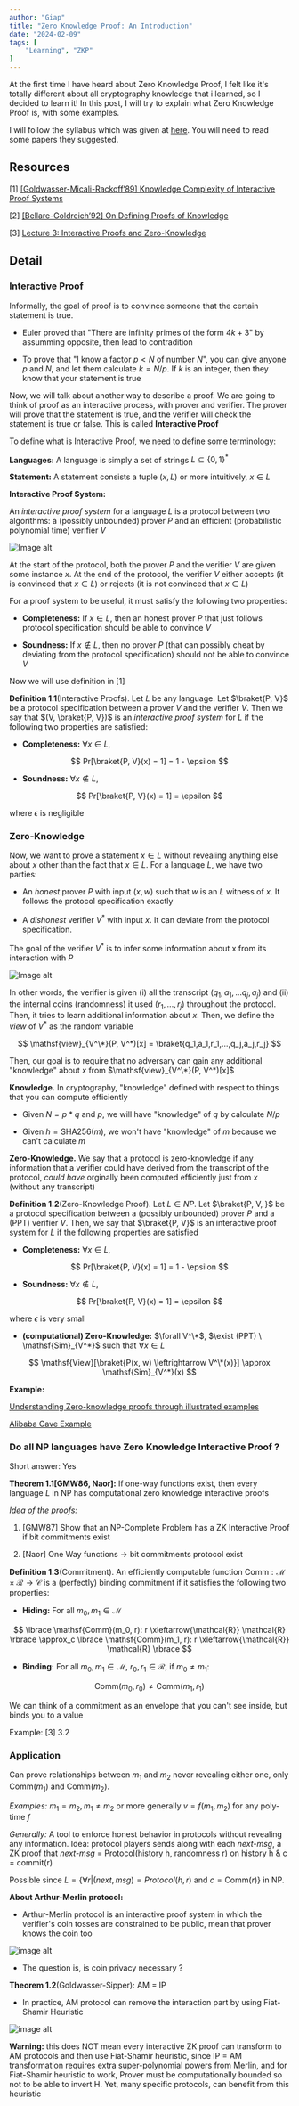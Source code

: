 ```yaml
---
author: "Giap"
title: "Zero Knowledge Proof: An Introduction"
date: "2024-02-09"
tags: [
    "Learning", "ZKP"
]
---
```


At the first time I have heard about Zero Knowledge Proof, I felt like it's totally different about all cryptography knowledge that i learned, so I decided to learn it! In this post, I will try to explain what Zero Knowledge Proof is, with some examples.

I will follow the syllabus which was given at [here](https://zk-learning.org/). You will need to read some papers they suggested.

## Resources

[1] [[Goldwasser-Micali-Rackoff’89] Knowledge Complexity of Interactive Proof Systems](https://people.csail.mit.edu/silvio/Selected%20Scientific%20Papers/Proof%20Systems/The_Knowledge_Complexity_Of_Interactive_Proof_Systems.pdf) 

[2] [[Bellare-Goldreich’92] On Defining Proofs of Knowledge](https://www.wisdom.weizmann.ac.il/~oded/PSX/pok.pdf)

[3] [Lecture 3: Interactive Proofs and Zero-Knowledge](https://crypto.stanford.edu/cs355/18sp/lec3.pdf)

## Detail

### Interactive Proof

Informally, the goal of proof is to convince someone that the certain statement is true. 

- Euler proved that "There are infinity primes of the form $4k + 3$" by assumming opposite, then lead to contradition

- To prove that "I know a factor $p < N$ of number $N$", you can give anyone $p$ and $N$, and let them calculate $k = N / p$. If $k$ is an integer, then they know that your statement is true

Now, we will talk about another way to describe a proof. We are going to think of proof as an interactive process, with prover and verifier. The prover will prove that the statement is true, and the verifier will check the statement is true or false. This is called __Interactive Proof__

To define what is Interactive Proof, we need to define some terminology:

__Languages:__ A language is simply a set of strings $L \subseteq \lbrace 0, 1 \rbrace^*$

__Statement:__ A statement consists a tuple $(x, L)$ or more intuitively, $x \in L$

__Interactive Proof System:__ 

An _interactive proof system_ for a language $L$ is a protocol between two algorithms: a (possibly unbounded) prover $P$ and an efficient (probabilistic polynomial time) verifier $V$

![Image alt](https://raw.githubusercontent.com/Giapppp/Giapppp.github.io/main/static/images/zkp1_1.png)

At the start of the protocol, both the prover $P$ and the verifier $V$ are given some instance $x$. At the end of the protocol, the verifier $V$ either accepts (it is convinced that $x \in L$) or rejects (it is not convinced that $x \in L$)

For a proof system to be useful, it must satisfy the following two properties:

- __Completeness:__ If $x \in L$, then an honest prover $P$ that just follows protocol specification should be able to convince $V$

- __Soundness:__ If $x \notin L$, then no prover $P$ (that can possibly cheat by deviating from the protocol specification) should not be able to convince $V$

Now we will use definition in [1]

__Definition 1.1__(Interactive Proofs). Let $L$ be any language. Let $\braket{P, V}$ be a protocol specification between a prover $V$ and the verifier $V$. Then we say that $(V, \braket{P, V})$ is an _interactive proof system_ for $L$ if the following two properties are satisfied:

- __Completeness:__ $\forall x \in L$,

$$
Pr[\braket{P, V}(x) = 1] = 1 - \epsilon
$$

- __Soundness:__ $\forall x \notin L$,

$$
Pr[\braket{P, V}(x) = 1] = \epsilon
$$

where $\epsilon$ is negligible

### Zero-Knowledge

Now, we want to prove a statement $x \in L$ without revealing anything else about $x$ other than the fact that $x \in L$. For a language $L$, we have two parties:

- An _honest_ prover $P$ with input $(x, w)$ such that $w$ is an $L$ witness of $x$. It follows the protocol specification exactly

- A _dishonest_ verifier $V^*$ with input $x$. It can deviate from the protocol specification.

The goal of the verifier $V^*$ is to infer some information about x from its interaction with $P$

![Image alt](https://github.com/Giapppp/Giapppp.github.io/blob/main/static/images/zkp1_2.png?raw=true)

In other words, the verifier is given (i) all the transcript $(q_1,a_1,...q_j,a_j)$ and (ii) the internal coins (randomness) it used $(r_1,...,r_j)$ throughout the protocol. Then, it tries to learn additional information about $x$. Then, we define the _view_ of $V^*$ as the random variable

$$
\mathsf{view}_{V^\*}(P, V^*)[x] = \braket{q_1,a_1,r_1,...,q_j,a_j,r_j}
$$

Then, our goal is to require that no adversary can gain any additional "knowledge" about $x$ from $\mathsf{view}_{V^\*}(P, V^*)[x]$

__Knowledge.__ In cryptography, "knowledge" defined with respect to things that you can compute efficiently

- Given $N = p * q$ and $p$, we will have "knowledge" of $q$ by calculate $N / p$

- Given $h = \mathsf{SHA256}(m)$, we won't have "knowledge" of $m$ because we can't calculate $m$ 

__Zero-Knowledge.__ We say that a protocol is zero-knowledge if any information that a verifier could have derived from the transcript of the protocol, _could have_ orginally been computed efficiently just from $x$ (without any transcript) 

__Definition 1.2__(Zero-Knowledge Proof). Let $L \in NP$. Let $\braket{P, V, }$ be a protocol specification between a (possibly unbounded) prover $P$ and a (PPT) verifier $V$. Then, we say that $\braket{P, V}$ is an interactive proof system for $L$ if the following properties are satisfied

- __Completeness:__ $\forall x \in L$,

$$
Pr[\braket{P, V}(x) = 1] = 1 - \epsilon
$$

- __Soundness:__ $\forall x \notin L$,

$$
Pr[\braket{P, V}(x) = 1] = \epsilon
$$

where $\epsilon$ is very small

- __(computational) Zero-Knowledge:__ $\forall V^\*$, $\exist (PPT) \ \mathsf{Sim}_{V^*}$ such that $\forall x \in L$

$$
\mathsf{View}[\braket{P(x, w) \leftrightarrow V^\*(x)}] \approx \mathsf{Sim}_{V^*}(x)
$$

__Example:__

[Understanding Zero-knowledge proofs through illustrated examples](https://blog.goodaudience.com/understanding-zero-knowledge-proofs-through-simple-examples-df673f796d99)

[Alibaba Cave Example](https://codesandbox.io/p/sandbox/github/Byont-Ventures/alibaba-cave-poc/tree/main/?file=%2FREADME.md)

### Do all NP languages have Zero Knowledge Interactive Proof ?

Short answer: Yes

__Theorem 1.1[GMW86, Naor]:__ If one-way functions exist, then every language $L$ in $\mathsf{NP}$ has computational zero knowledge interactive proofs

_Idea of the proofs:_

1. [GMW87] Show that an NP-Complete Problem has a ZK Interactive Proof if bit commitments exist

2. [Naor] One Way functions $\to$ bit commitments protocol exist

__Definition 1.3__(Commitment). An efficiently computable function $\mathsf{Comm}: \mathcal{M} \times \mathcal{R} \to \mathcal{C}$ is a (perfectly) binding commitment if it satisfies the following two properties:

- __Hiding:__ For all $m_0, m_1 \in \mathcal{M}$

$$
\lbrace \mathsf{Comm}(m_0, r): r \xleftarrow{\mathcal{R}} \mathcal{R} \rbrace \approx_c \lbrace \mathsf{Comm}(m_1, r): r \xleftarrow{\mathcal{R}} \mathcal{R} \rbrace 
$$

- __Binding:__ For all $m_0, m_1 \in \mathcal{M}$, $r_0, r_1 \in \mathcal{R}$, if $m_0 \ne m_1$:

$$
\mathsf{Comm}(m_0, r_0) \ne \mathsf{Comm}(m_1, r_1)
$$

We can think of a commitment as an envelope that you can't see inside, but binds you to a value

Example: [3] 3.2

### Application

Can prove relationships between $m_1$ and $m_2$ never revealing either one, only $\mathsf{Comm}(m_1)$ and $\mathsf{Comm}(m_2)$.

_Examples:_  $m_1 = m_2, m_1 \ne m_2$ or more generally $v = f(m_1, m_2)$ for any poly-time $f$

_Generally:_ A tool to enforce honest behavior in protocols without revealing any information. Idea: protocol players sends along with each _next-msg_, a ZK proof that _next-msg_ = Protocol(history h, randomness r) on history h & c = commit(r)

Possible since $L = \lbrace \forall r | (next, msg) = Protocol(h, r)$ and $c = \mathsf{Comm}(r) \rbrace$ in NP.

__About Arthur-Merlin protocol:__

- Arthur-Merlin protocol is an interactive proof system in which the verifier's coin tosses are constrained to be public, mean that prover knows the coin too 

![image alt](https://github.com/Giapppp/Giapppp.github.io/blob/main/static/images/zkp1_3.png?raw=true)

- The question is, is coin privacy necessary ?

__Theorem 1.2__(Goldwasser-Sipper): AM = IP

- In practice, AM protocol can remove the interaction part by using Fiat-Shamir Heuristic

![image alt](https://github.com/Giapppp/Giapppp.github.io/blob/main/static/images/zkp1_4.png?raw=true)

__Warning:__ this does NOT mean every interactive ZK proof can transform to AM protocols and then use Fiat-Shamir heuristic, since IP = AM transformation requires extra super-polynomial powers from Merlin, and for Fiat-Shamir heuristic to work, Prover must be computationally bounded so not to be able to invert H. Yet, many specific protocols, can benefit from this heuristic